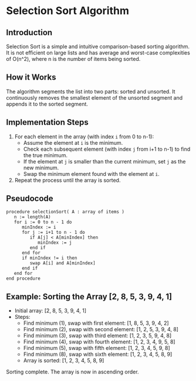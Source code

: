 # Selection Sort Algorithm

## Introduction
Selection Sort is a simple and intuitive comparison-based sorting algorithm. It is not efficient on large lists and has average and worst-case complexities of O(n^2), where n is the number of items being sorted.

## How it Works
The algorithm segments the list into two parts: sorted and unsorted. It continuously removes the smallest element of the unsorted segment and appends it to the sorted segment.

## Implementation Steps
1. For each element in the array (with index `i` from 0 to n-1):
    - Assume the element at `i` is the minimum.
    - Check each subsequent element (with index `j` from i+1 to n-1) to find the true minimum.
    - If the element at `j` is smaller than the current minimum, set `j` as the new minimum.
    - Swap the minimum element found with the element at `i`.
2. Repeat the process until the array is sorted.

## Pseudocode
```
procedure selectionSort( A : array of items )
   n := length(A)
   for i := 0 to n - 1 do
      minIndex := i
      for j := i+1 to n - 1 do
         if A[j] < A[minIndex] then
            minIndex := j
         end if
      end for
      if minIndex != i then
         swap A[i] and A[minIndex]
      end if
   end for
end procedure
```

## Example: Sorting the Array [2, 8, 5, 3, 9, 4, 1]
- Initial array: [2, 8, 5, 3, 9, 4, 1]
- Steps:
  - Find minimum (1), swap with first element: [1, 8, 5, 3, 9, 4, 2]
  - Find minimum (2), swap with second element: [1, 2, 5, 3, 9, 4, 8]
  - Find minimum (3), swap with third element: [1, 2, 3, 5, 9, 4, 8]
  - Find minimum (4), swap with fourth element: [1, 2, 3, 4, 9, 5, 8]
  - Find minimum (5), swap with fifth element: [1, 2, 3, 4, 5, 9, 8]
  - Find minimum (8), swap with sixth element: [1, 2, 3, 4, 5, 8, 9]
  - Array is sorted: [1, 2, 3, 4, 5, 8, 9]

Sorting complete. The array is now in ascending order.
